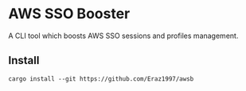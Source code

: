 # AWS SSO Booster

A CLI tool which boosts AWS SSO sessions and profiles management.

## Install

```shell
cargo install --git https://github.com/Eraz1997/awsb
```